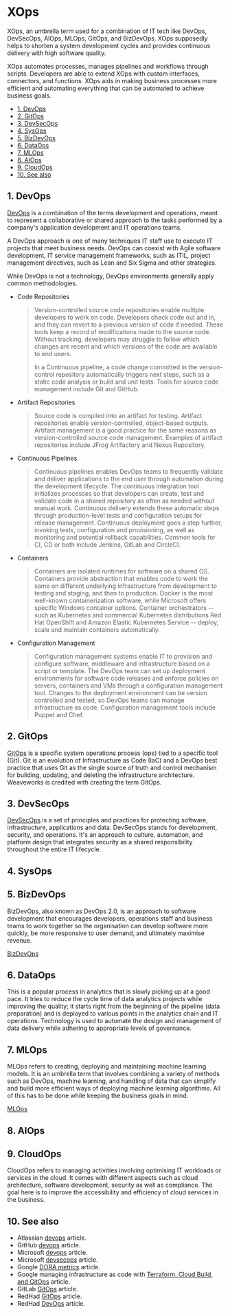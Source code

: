# XOps

XOps, an umbrella term used for a combination of IT tech like DevOps, DevSecOps, AIOps, MLOps, GitOps, and BizDevOps. XOps supposedly helps to shorten a system development cycles and provides continuous delivery with high software quality.

XOps automates processes, manages pipelines and workflows through scripts. Developers are able to extend XOps with custom interfaces, connectors, and functions. XOps aids in making business processes more efficient and automating everything that can be automated to achieve business goals.

- [1. DevOps](#1-devops)
- [2. GitOps](#2-gitops)
- [3. DevSecOps](#3-devsecops)
- [4. SysOps](#4-sysops)
- [5. BizDevOps](#5-bizdevops)
- [6. DataOps](#6-dataops)
- [7. MLOps](#7-mlops)
- [8. AIOps](#8-aiops)
- [9. CloudOps](#9-cloudops)
- [10. See also](#10-see-also)

## 1. DevOps

[DevOps](https://www.techtarget.com/searchitoperations/definition/DevOps) is a combination of the terms development and operations, meant to represent a collaborative or shared approach to the tasks performed by a company's application development and IT operations teams.

A DevOps approach is one of many techniques IT staff use to execute IT projects that meet business needs. DevOps can coexist with Agile software development, IT service management frameworks, such as ITIL, project management directives, such as Lean and Six Sigma and other strategies.

While DevOps is not a technology, DevOps environments generally apply common methodologies.

- Code Repositories
  > Version-controlled source code repositories enable multiple developers to work on code. Developers check code out and in, and they can revert to a previous version of code if needed. These tools keep a record of modifications made to the source code. Without tracking, developers may struggle to follow which changes are recent and which versions of the code are available to end users.
  >
  > In a Continuous pipeline, a code change committed in the version-control repository automatically triggers next steps, such as a static code analysis or build and unit tests. Tools for source code management include Git and GitHub.

- Artifact Repositories
  > Source code is compiled into an artifact for testing. Artifact repositories enable version-controlled, object-based outputs. Artifact management is a good practice for the same reasons as version-controlled source code management. Examples of artifact repositories include JFrog Artifactory and Nexus Repository.

- Continuous Pipelines
  > Continuous pipelines enables DevOps teams to frequently validate and deliver applications to the end user through automation during the development lifecycle. The continuous integration tool initializes processes so that developers can create, test and validate code in a shared repository as often as needed without manual work. Continuous delivery extends these automatic steps through production-level tests and configuration setups for release management. Continuous deployment goes a step further, invoking tests, configuration and provisioning, as well as monitoring and potential rollback capabilities. Common tools for CI, CD or both include Jenkins, GitLab and CircleCI.

- Containers
  > Containers are isolated runtimes for software on a shared OS. Containers provide abstraction that enables code to work the same on different underlying infrastructure from development to testing and staging, and then to production. Docker is the most well-known containerization software, while Microsoft offers specific Windows container options. Container orchestrators -- such as Kubernetes and commercial Kubernetes distributions Red Hat OpenShift and Amazon Elastic Kubernetes Service -- deploy, scale and maintain containers automatically.

- Configuration Management
  > Configuration management systems enable IT to provision and configure software, middleware and infrastructure based on a script or template. The DevOps team can set up deployment environments for software code releases and enforce policies on servers, containers and VMs through a configuration management tool. Changes to the deployment environment can be version controlled and tested, so DevOps teams can manage infrastructure as code. Configuration management tools include Puppet and Chef.

## 2. GitOps

[GitOps](https://www.weave.works/blog/gitops-operations-by-pull-request) is a specific system operations process (ops) tied to a specific tool (Git). Git is an evolution of Infrastructure as Code (IaC) and a DevOps best practice that uses Git as the single source of truth and control mechanism for building, updating, and deleting the infrastructure architecture. Weaveworks is credited with creating the term GitOps.

## 3. DevSecOps

[DevSecOps](https://www.redhat.com/en/topics/devops/what-is-devsecops) is a set of principles and practices for protecting software, infrastructure, applications and data. DevSecOps stands for development, security, and operations. It's an approach to culture, automation, and platform design that integrates security as a shared responsibility throughout the entire IT lifecycle.

## 4. SysOps

## 5. BizDevOps

BizDevOps, also known as DevOps 2.0, is an approach to software development that encourages developers, operations staff and business teams to work together so the organisation can develop software more quickly, be more responsive to user demand, and ultimately maximise revenue.

[BizDevOps](https://www.google.com/amp/s/www.techtarget.com/searchsoftwarequality/definition/BizDevOps-Business-Development-and-Operations%3famp=1)

## 6. DataOps

This is a popular process in analytics that is slowly picking up at a good pace. It tries to reduce the cycle time of data analytics projects while improving the quality; it starts right from the beginning of the pipeline (data preparation) and is deployed to various points in the analytics chain and IT operations. Technology is used to automate the design and management of data delivery while adhering to appropriate levels of governance.

## 7. MLOps

MLOps refers to creating, deploying and maintaining machine learning models. It is an umbrella term that involves combining a variety of methods such as DevOps, machine learning, and handling of data that can simplify and build more efficient ways of deploying machine learning algorithms. All of this has to be done while keeping the business goals in mind.

[MLOps](https://analyticsindiamag.com/mlops-vs-devops-a-comparative-analysis/)

## 8. AIOps

## 9. CloudOps

CloudOps refers to managing activities involving optimising IT workloads or services in the cloud. It comes with different aspects such as cloud architecture, software development, security as well as compliance. The goal here is to improve the accessibility and efficiency of cloud services in the business.

## 10. See also

- Atlassian [devops](https://www.atlassian.com/devops/what-is-devops) article.
- GitHub [devops](https://github.com/learn/devops) article.
- Microsoft [devops](https://docs.microsoft.com/en-us/azure/devops/boards/best-practices-agile-project-management?view=azure-devops&tabs=basic-process) article.
- Microsoft [devsecops](https://docs.microsoft.com/en-us/azure/architecture/solution-ideas/articles/devsecops-in-github) article.
- Google [DORA metrics](https://cloud.google.com/blog/products/devops-sre/using-the-four-keys-to-measure-your-devops-performance?utm_source=thenewstack&utm_medium=website&utm_campaign=platform) article.
- Google managing infrastructure as code with [Terraform, Cloud Build, and GitOps](https://cloud.google.com/architecture/managing-infrastructure-as-code?hl=en&skip_cache=true) article.
- GitLab [GitOps](https://about.gitlab.com/topics/gitops/) article.
- RedHad [GitOps](https://www.redhat.com/en/topics/devops/what-is-gitops) article.
- RedHad [DevOps](https://www.redhat.com/en/topics/devops) article.
